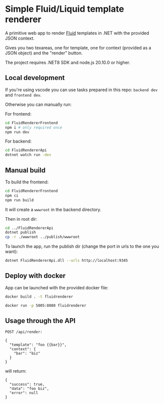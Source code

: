# Simple Fluid/Liquid template renderer

A primitive web app to render [Fluid](https://github.com/sebastienros/fluid)
templates in .NET with the provided JSON context.

Gives you two texareas, one for template, one for context (provided as a JSON
object) and the "render" button.

The project requires .NET8 SDK and node.js 20.10.0 or higher.

## Local development

If you're using vscode you can use tasks prepared in this repo: `backend dev` 
and `frontend dev`.

Otherwise you can manually run:

For frontend:
```sh
cd FluidRendererFrontend
npm i # only required once
npm run dev
```

For backend:
```sh
cd FluidRendererApi
dotnet watch run -dev
```

## Manual build

To build the frontend:

```sh
cd FluidRendererFrontend
npm ci
npm run build
```

It will create a `wwwroot` in the backend directory.

Then in root dir:

```sh
cd ../FluidRendererApi
dotnet publish
cp -r ./wwwroot ../publish/wwwroot
```

To launch the app, run the publish dir (change the port in urls to the one you
want):

```sh
dotnet FluidRendererApi.dll --urls http://localhost:9345
```

## Deploy with docker

App can be launched with the provided docker file:

```sh
docker build . -t fluidrenderer

docker run -p 5005:8080 fluidrenderer
```

## Usage through the API

```
POST /api/render:

{
  "template": "foo {{bar}}",
  "context": {
    "bar": "biz"
  }
}
```

will return:

```
{
  "success": true,
  "data": "foo biz",
  "error": null
}
```
